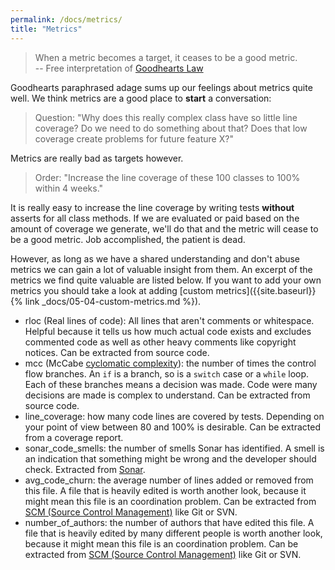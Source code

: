 ```yaml
---
permalink: /docs/metrics/
title: "Metrics"
---
```


> When a metric becomes a target, it ceases to be a good metric.  
> -- Free interpretation of [Goodhearts Law](https://en.wikipedia.org/wiki/Goodhart%27s_law)

Goodhearts paraphrased adage sums up our feelings about metrics quite well. We think metrics are a good place to **start** a conversation:

> Question: "Why does this really complex class have so little line coverage? Do we need to do something about that? Does that low coverage create problems for future feature X?"

Metrics are really bad as targets however.

> Order: "Increase the line coverage of these 100 classes to 100% within 4 weeks."

It is really easy to increase the line coverage by writing tests **without** asserts for all class methods. If we are evaluated or paid based on the amount of coverage we generate, we'll do that and the metric will cease to be a good metric. Job accomplished, the patient is dead.

However, as long as we have a shared understanding and don't abuse metrics we can gain a lot of valuable insight from them. An excerpt of the metrics we find quite valuable are listed below. If you want to add your own metrics you should take a look at adding [custom metrics]({{site.baseurl}}{% link _docs/05-04-custom-metrics.md %}).

- rloc (Real lines of code): All lines that aren't comments or whitespace. Helpful because it tells us how much actual code exists and excludes commented code as well as other heavy comments like copyright notices. Can be extracted from source code.
- mcc (McCabe [cyclomatic complexity](https://en.wikipedia.org/wiki/Cyclomatic_complexity)): the number of times the control flow branches. An `if` is a branch, so is a `switch` case or a `while` loop. Each of these branches means a decision was made. Code were many decisions are made is complex to understand. Can be extracted from source code.
- line_coverage: how many code lines are covered by tests. Depending on your point of view between 80 and 100% is desirable. Can be extracted from a coverage report.
- sonar_code_smells: the number of smells Sonar has identified. A smell is an indication that something might be wrong and the developer should check. Extracted from [Sonar](https://www.sonarqube.org/).
- avg_code_churn: the average number of lines added or removed from this file. A file that is heavily edited is worth another look, because it might mean this file is an coordination problem. Can be extracted from [SCM (Source Control Management)](https://en.wikipedia.org/wiki/Version_control) like Git or SVN.
- number_of_authors: the number of authors that have edited this file. A file that is heavily edited by many different people is worth another look, because it might mean this file is an coordination problem. Can be extracted from [SCM (Source Control Management)](https://en.wikipedia.org/wiki/Version_control) like Git or SVN.
